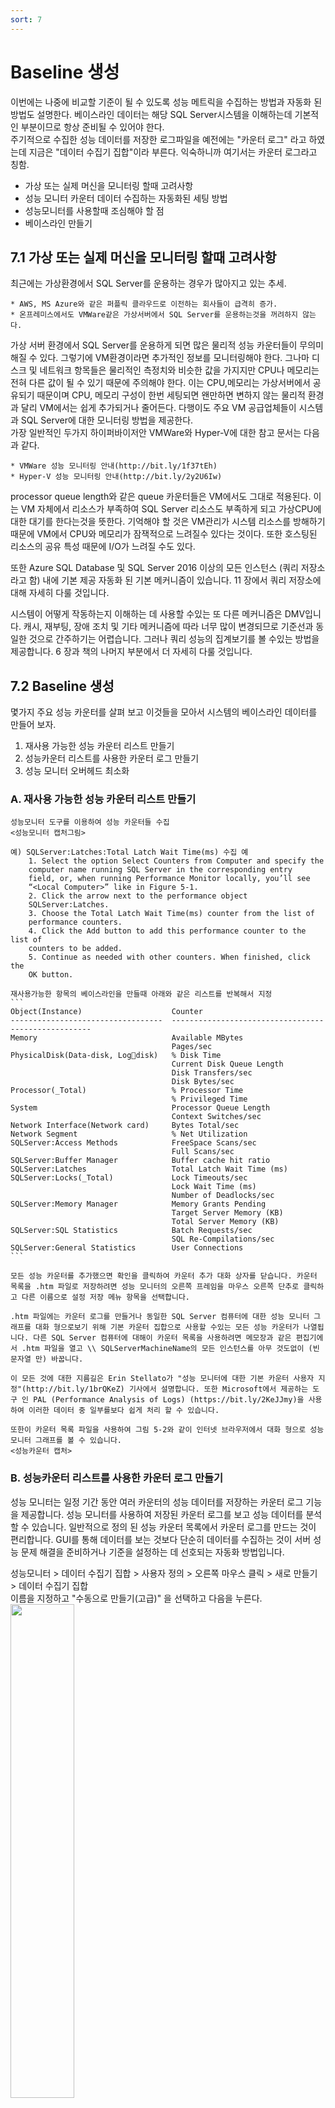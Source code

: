 ```yaml
---
sort: 7
---
```


# Baseline 생성
이번에는 나중에 비교할 기준이 될 수 있도록 성능 메트릭을 수집하는 방법과 자동화 된 방법도 설명한다. 베이스라인 데이터는 해당 SQL Server시스템을 이해하는데 기본적인 부분이므로 항상 준비될 수 있어야 한다.  
주기적으로 수집한 성능 데이터를 저장한 로그파일을 예전에는 "카운터 로그" 라고 하였는데 지금은 "데이터 수집기 집합"이라 부른다. 익숙하니까 여기서는 카운터 로그라고 칭함.

*	가상 또는 실제 머신을 모니터링 할때 고려사항
*	성능 모니터 카운터 데이터 수집하는 자동화된 세팅 방법
*	성능모니터를 사용할때 조심해야 할 점
*	베이스라인 만들기

## 7.1 가상 또는 실제 머신을 모니터링 할때 고려사항
최근에는 가상환경에서 SQL Server를 운용하는 경우가 많아지고 있는 추세.

    * AWS, MS Azure와 같은 퍼플릭 클라우드로 이전하는 회사들이 급격히 증가.
    * 온프레미스에서도 VMWare같은 가상서버에서 SQL Server를 운용하는것을 꺼려하지 않는다.

가상 서버 환경에서 SQL Server를 운용하게 되면 많은 물리적 성능 카운터들이 무의미 해질 수 있다.  그렇기에 VM환경이라면 추가적인 정보를 모니터링해야 한다. 그나마 디스크 및 네트워크 항목들은 물리적인 측정치와 비슷한 값을 가지지만 CPU나 메모리는 전혀 다른 값이 될 수 있기 때문에 주의해야 한다. 이는 CPU,메모리는 가상서버에서 공유되기 때문이며 CPU, 메모리 구성이 한번 세팅되면 왠만하면 변하지 않는 물리적 환경과 달리 VM에서는 쉽게 추가되거나 줄어든다. 다행이도 주요 VM 공급업체들이 시스템과 SQL Server에 대한 모니터링 방법을 제공한다.  
가장 일반적인 두가지 하이퍼바이저안 VMWare와 Hyper-V에 대한 참고 문서는 다음과 같다.

    * VMWare 성능 모니터링 안내(http://bit.ly/1f37tEh)
    * Hyper-V 성능 모니터링 안내(http://bit.ly/2y2U6Iw)

processor queue length와 같은 queue 카운터들은 VM에서도 그대로 적용된다. 이는 VM 자체에서 리소스가 부족하여 SQL Server 리소스도 부족하게 되고 가상CPU에 대한 대기를 한다는것을 뜻한다. 기억해야 할 것은 VM관리가 시스템 리소스를 방해하기 때문에 VM에서 CPU와 메모리가 잠잭적으로 느려질수 있다는 것이다. 또한 호스팅된 리소스의 공유 특성 때문에 I/O가 느려질 수도 있다.

또한 Azure SQL Database 및 SQL Server 2016 이상의 모든 인스턴스 (쿼리 저장소라고 함) 내에 기본 제공 자동화 된 기본 메커니즘이 있습니다. 11 장에서 쿼리 저장소에 대해 자세히 다룰 것입니다.

시스템이 어떻게 작동하는지 이해하는 데 사용할 수있는 또 다른 메커니즘은 DMV입니다. 캐시, 재부팅, 장애 조치 및 기타 메커니즘에 따라 너무 많이 변경되므로 기준선과 동일한 것으로 간주하기는 어렵습니다. 그러나 쿼리 성능의 집계보기를 볼 수있는 방법을 제공합니다. 6 장과 책의 나머지 부분에서 더 자세히 다룰 것입니다.

## 7.2 Baseline 생성
몇가지 주요 성능 카운터를 살펴 보고 이것들을 모아서 시스템의 베이스라인 데이터를 만들어 보자.
   1. 재사용 가능한 성능 카운터 리스트 만들기
   2. 성능카운터 리스트를 사용한 카운터 로그 만들기
   3. 성능 모니터 오버헤드 최소화

### A. 재사용 가능한 성능 카운터 리스트 만들기
    성능모니터 도구를 이용하여 성능 카운터들 수집
    <성능모니터 캡처그림>

    예) SQLServer:Latches:Total Latch Wait Time(ms) 수집 예
        1. Select the option Select Counters from Computer and specify the 
        computer name running SQL Server in the corresponding entry 
        field, or, when running Performance Monitor locally, you’ll see 
        “<Local Computer>” like in Figure 5-1.
        2. Click the arrow next to the performance object 
        SQLServer:Latches.
        3. Choose the Total Latch Wait Time(ms) counter from the list of 
        performance counters.
        4. Click the Add button to add this performance counter to the list of 
        counters to be added.
        5. Continue as needed with other counters. When finished, click the 
        OK button.

    재사용가능한 항목의 베이스라인을 만들때 아래와 같은 리스트를 반복해서 지정
    ```
    Object(Instance)                    Counter
    ----------------------------------  ----------------------------------------------------
    Memory                              Available MBytes
                                        Pages/sec
    PhysicalDisk(Data-disk, Logdisk)   % Disk Time
                                        Current Disk Queue Length
                                        Disk Transfers/sec
                                        Disk Bytes/sec     
    Processor(_Total)                   % Processor Time
                                        % Privileged Time
    System                              Processor Queue Length
                                        Context Switches/sec
    Network Interface(Network card)     Bytes Total/sec
    Network Segment                     % Net Utilization
    SQLServer:Access Methods            FreeSpace Scans/sec
                                        Full Scans/sec
    SQLServer:Buffer Manager            Buffer cache hit ratio
    SQLServer:Latches                   Total Latch Wait Time (ms)
    SQLServer:Locks(_Total)             Lock Timeouts/sec
                                        Lock Wait Time (ms)
                                        Number of Deadlocks/sec
    SQLServer:Memory Manager            Memory Grants Pending
                                        Target Server Memory (KB)
                                        Total Server Memory (KB)
    SQLServer:SQL Statistics            Batch Requests/sec
                                        SQL Re-Compilations/sec
    SQLServer:General Statistics        User Connections
    ```

    모든 성능 카운터를 추가했으면 확인을 클릭하여 카운터 추가 대화 상자를 닫습니다. 카운터 목록을 .htm 파일로 저장하려면 성능 모니터의 오른쪽 프레임을 마우스 오른쪽 단추로 클릭하고 다른 이름으로 설정 저장 메뉴 항목을 선택합니다.

    .htm 파일에는 카운터 로그를 만들거나 동일한 SQL Server 컴퓨터에 대한 성능 모니터 그래프를 대화 형으로보기 위해 기본 카운터 집합으로 사용할 수있는 모든 성능 카운터가 나열됩니다. 다른 SQL Server 컴퓨터에 대해이 카운터 목록을 사용하려면 메모장과 같은 편집기에서 .htm 파일을 열고 \\ SQLServerMachineName의 모든 인스턴스를 아무 것도없이 (빈 문자열 만) 바꿉니다.

    이 모든 것에 대한 지름길은 Erin Stellato가 "성능 모니터에 대한 기본 카운터 사용자 지정"(http://bit.ly/1brQKeZ) 기사에서 설명합니다. 또한 Microsoft에서 제공하는 도구 인 PAL (Performance Analysis of Logs) (https://bit.ly/2KeJJmy)을 사용하여 이러한 데이터 중 일부를보다 쉽게 처리 할 수 있습니다.

    또한이 카운터 목록 파일을 사용하여 그림 5-2와 같이 인터넷 브라우저에서 대화 형으로 성능 모니터 그래프를 볼 수 있습니다.
    <성능카운터 캡처>

### B. 성능카운터 리스트를 사용한 카운터 로그 만들기
성능 모니터는 일정 기간 동안 여러 카운터의 성능 데이터를 저장하는 카운터 로그 기능을 제공합니다. 성능 모니터를 사용하여 저장된 카운터 로그를 보고 성능 데이터를 분석 할 수 있습니다. 일반적으로 정의 된 성능 카운터 목록에서 카운터 로그를 만드는 것이 편리합니다. GUI를 통해 데이터를 보는 것보다 단순히 데이터를 수집하는 것이 서버 성능 문제 해결을 준비하거나 기준을 설정하는 데 선호되는 자동화 방법입니다.

성능모니터 > 데이터 수집기 집합 > 사용자 정의 > 오른쪽 마우스 클릭 > 새로 만들기 > 데이터 수집기 집합  
이름을 지정하고 "수동으로 만들기(고급)" 을 선택하고 다음을 누른다.  
<img src = "image/07/CounterLog01.PNG" width="45%">

어떤 형식의 데이터를 선택하는 화면이 뜨는데 "성능 카운터" 선택하고 다음을 누른다.  
<img src = "image/07/CounterLog02.PNG" width="45%">

원하는 성능 카운터들을 추가하고 데이터를 수집할 샘플 간격을 초단위로 입력하고 다음을 누른다.  
<img src = "image/07/CounterLog03.PNG" width="45%">    

데이터를 저장할 폴더를 지정하고 다음을 누른다.  
<img src = "image/07/CounterLog04.PNG" width="45%">    

실행할 계정을 선택하거나(보통은 기본값) 기타 동작을 선택하고 마침을 누른다.  
<img src = "image/07/CounterLog05.PNG" width="45%">        

만들어진 데이터 수집기 집합인 SQLServerBaseline 을 오른쪽 클릭하고 속성 > 일정을 선택한다.  
다음과 같이 시작일정을 추가할수 있다.  
<img src = "image/07/CounterLogSchedule01.PNG" width="45%">

중지조건도 지정해 얼마만큼만 실행될지 정할수 있다.  
<img src = "image/07/CounterLogSchedule02.PNG" width="45%">     

결과가 이진파일이면서 파일명이 DataCollector01.blg 로 나오는데 다음과 같이 조정할 수 있다.  
만들어진 데이터 수집기 집합인 SQLServerBaseline을 선택하고 오른쪽 DataCollector01을 오른쪽 클릭 > 속성에서 로그형식을 "쉼표로 구분" 선택하면 csv의 텍스트 포맷으로 저장된다.  
<img src = "image/07/CounterLog06.PNG" width="45%">     

파일명 DataCollector01을 바꿀수 있다.  
<img src = "image/07/CounterLog07.PNG" width="45%">     


추가적인 성능 모니터 사용 지침을 사용해 좀더 자세한 내용을 살펴 볼수 있다.
[Windows Server 2022의 성능 튜닝 지침](https://docs.microsoft.com/ko-kr/windows-server/administration/performance-tuning/)

### C. 성능 모니터 오버헤드 최소화
성능 모니터는 오버헤드를 최소화하도록 만들어졌지만 그래도 시스템 영향을 적게 받게 하지 위해서 다음과 같은 고려사항이 있다.

    * 카운터 수를 제한. 정말로 1차적으로 필요한 것만 지정
    * 성능 모니터 그래프 기능보다는 카운터 로그 사용하여 데이터 수집
    * 그래프 기능 사용할 경우에는 원격으로 성능 모니터 접근
    * 물리적으로 별도의 디스크에 카운터 로그 저장
    * 샘플링 간격 늘리기

### * 카운터 수 제한
짧은 간격으로 많은 수의 카운터들을 수집하는 것은 시스템에 약간의 오버헤드가 추가될 수 있다. 이 오버헤드의 대부분은 추가한 성능 카운터 갯수에 의해 발생하므로 당신이 선택한 카운터들에 대해 자세히 알 필요가 있다. 
선택한 성능 개체에 대한 카운터 수는 개체 자체의 특성 만 제공하므로 오버 헤드를 많이 추가하지 않습니다. 따라서 모니터링하려는 개체와 그 이유를 아는 것이 중요합니다.

### * 카운터 로그 기능을 보다 우선하기
성능 모니터 그래프는 오버 헤드 측면에서 더 많은 비용이 들기 때문에 성능 모니터 그래프를 대화식으로 보는 대신 카운터 로그를 사용하십시오. 그래프로 현재 활동 모니터링 하는 것은 단기간 데이터보기, 문제 해결 및 진단으로 제한되어야 합니다. 카운터 로그를 통해 보고 된 성능 데이터는 샘플링됩니다. 즉, 데이터는 추적되지 않고 주기적으로 수집되는 반면 성능 모니터 그래프는 이벤트가 발생하면 실시간으로 업데이트됩니다. 카운터 로그를 사용하면 오버 헤드가 줄어 듭니다.

### * 원격으로 성능 모니터 그래프 보기
성능 모니터 그래프를 사용하여 실시간 성능 데이터를 보면 시스템에 상당한 오버 헤드가 발생하므로 다른 컴퓨터에서 원격으로 도구를 실행하고 도구를 통해 SQL Server 시스템에 연결합니다. SQL Server 컴퓨터에 원격으로 연결하려면 SQL Server 컴퓨터도 연결된 네트워크에 연결된 컴퓨터에서 성능 모니터 도구를 실행합니다.

컴퓨터에서 카운터 선택 상자에 SQL Server 컴퓨터의 컴퓨터 이름 (또는 IP 주소)을 입력합니다. Windows Server 2016 터미널 서비스 세션을 통해 프로덕션 서버에 연결하는 경우 도구의 주요 부분은 계속 서버에서 실행됩니다.

그러나 라이브 데이터를보기 위해 성능 모니터 그래프를 사용하지 않는 것이 좋습니다. 그래프를 사용하여 카운터 로그를 통해 수집 된 파일을 볼 수 있으며 이러한 로그를 사용하는 편향이 있어야합니다.

### * 카운터 로그 로컬로 저장
카운터 로그에 대한 성능 데이터를 수집해도 그래프를 표시하는 오버 헤드가 발생하지 않습니다. 따라서 카운터 로그 모드를 사용하는 동안 네트워크를 통해 성능 데이터를 전송하는 대신 SQL Server 시스템의 로컬로 카운터 값을 기록하는 것이 더 효율적입니다. 카운터 로그 파일은 모니터링되는 디스크가 아닌 로컬 디스크에 저장합니다. 즉, SQL Server 데이터 및 로그 파일을 의미합니다.

그런 다음 데이터를 수집 한 후 해당 카운터 로그를 로컬 컴퓨터에 복사하여 분석합니다. 이렇게하면 복사본에 대해서만 작업하고 스토리지 위치에 I / O 오버 헤드를 추가하지 않습니다.

### * 샘플링 간격 늘리기
기본 모니터링 중 리소스 사용 패턴에 주로 관심이 있기 때문에 성능 데이터 샘플링 간격을 60 초 이상으로 쉽게 늘려 로그 파일 크기를 줄이고 디스크 I / O에 대한 수요를 줄일 수 있습니다. 짧은 샘플링 간격을 사용하여 타이밍 문제를 감지하고 진단 할 수 있습니다. 보는 동안에도
성능 모니터는 대화식으로 그래프를 작성하고 샘플 당 기본값 인 1 초에서 샘플링 간격을 늘립니다. 샘플링 크기를 위 또는 아래로 변경하면 데이터의 세분성과 수량에 영향을 미칠 수 있습니다. 당신은 무게를 신중하게 선택하십시오.

## 7.3 Baseline 데이터를 바탕으로 시스템 활동 분석
데이터베이스 애플리케이션의 기본 동작은 다음과 같은 다양한 요인으로 인해 시간이 지남에 따라 시시각각 변화한다.

    * 데이터 볼륨과 배포 변화
    * 사용자 기반 증가
    * 어플리케이션 사용 패턴의 변화
    * 응용 프로그램 동작의 추가 또는 변경
    * 새 서비스 팩 또는 소프트웨어 업그레이드 설치
    * 하드웨어 변경

이러한 변경으로 인해 데이터베이스 서버에 대해 생성 된 기준선의 중요성이 서서히 손실됩니다. 시스템의 현재 동작을 이전 기준과 비교하는 것이 항상 정확한 것은 아닙니다. 따라서 정기적 인 시간 간격으로 새 기준선을 만들어 기준선을 최신 상태로 유지하는 것이 중요합니다. 필요한 경우 나중에 참조 할 수 있도록 이전 기준 로그를 아카이브하는 것도 유용합니다. 예, 예전 기준은 일상적인 작업에 적용 할 수 없지만 패턴과 장기적인 추세를 설정하는 데 도움이됩니다.

다음 단계에 따라 성능 모니터 도구를 사용하여 기준 또는 시스템의 현재 동작에 대한 카운터 로그를 분석 할 수 있습니다.

    1. 카운터 로그를 엽니다.
       성능 모니터의 도구 모음 > 로그 데이터보기 > 로그 파일의 이름을 선택합니다. 또는 단축키 (ctrl + L)
<img src = "image/07/PerfMon01.PNG" width="60%">     
<img src = "image/07/PerfMon02.PNG" width="50%">     


    2. 데이터 탭을 눌러 화면에 보여주고 싶은 성능 데이터를 추가하여 분석합니다. 카운터 로그를 생성하는 동안 수집한 성능 개체, 카운터 및 인스턴스 만 선택 목록에 표시됩니다.
<img src = "image/07/PerfMon03.PNG" width="50%">         
<img src = "image/07/PerfMon04.PNG" width="50%">         
<img src = "image/07/PerfMon05.PNG" width="50%">
<img src = "image/07/PerfMon06.PNG" width="50%">   

    3. 아래 그림과 같이 시간 범위를 적절히 조정하여 하루 중 다른 부분의 시스템 동작을 분석합니다.
<img src = "image/07/PerfMon07.PNG" width="50%">     


성능 검토 중에 성능 카운터의 현재 값을 최신 기준과 비교하여 데이터베이스의 시스템 수준 동작을 분석 할 수 있습니다. 성능 데이터를 비교할 때 다음 사항을 고려하십시오.

    * 두 경우 모두 동일한 성능 카운터 집합을 사용하십시오.
    * 개별 카운터에 적용 할 수있는 카운터의 최소, 최대 및 평균 값을 비교합니다. 카운터의 특정 값을 앞서 설명했습니다.
    * 일부 카운터에는 확실한 좋은 / 나쁜 값이 없습니다. 그 값은 응용 프로그램에 따라 다르기 때문에 해당 기준 카운터와의 상대적 비교는 필수입니다. 예를 들어 SQL Server에 대한 User Connections 카운터의 현재 값은 응용 프로그램의 좋은 점이나 나쁜 점을 나타내지 않습니다. 그러나 해당 기준 값과 비교하면 사용자 연결 수가 크게 증가하여 워크로드가 증가 함을 알 수 있습니다.
    * 현재 카운터 로그와 기준 카운터 로그에서 카운터 값 범위를 비교합니다. 카운터의 개별 값의 변동은 값 범위에 의해 정규화됩니다.
    * 같은 날의 로그를 비교합니다. 대부분의 애플리케이션에서 사용 패턴은 하루 중 다른 부분에 따라 다릅니다. 특정 시간 동안 카운터의 최소, 최대 및 평균 값을 얻으려면 이전에 표시된대로 카운터 로그의 시간 범위를 조정하십시오.

시스템 수준 병목 현상이 확인되면 응용 프로그램의 내부 동작을 분석하여 병목 현상의 원인을 확인해야합니다. 병목 현상의 원인을 식별하고 최적화하면 시스템 리소스를 효율적으로 사용하는 데 도움이됩니다.

## 7.4 Azure SQL Database의 베이스라인
물리적 상자 및 VM에서 실행되는 SQL Server 인스턴스에 대한 기준을 설정하려는 것과 마찬가지로 Azure SQL Database의 성능에 대한 기준이 있어야합니다. 이에 대한 성능 모니터 측정 항목을 캡처 할 수 없습니다. 또한 Azure SQL Database는 가상 머신 또는 물리적 서버로 표시되지 않습니다. 서비스로서의 데이터베이스입니다. 따라서 CPU 또는 디스크 사용량을 측정하지 않습니다. 대신 Microsoft는 DTU (데이터베이스 트랜잭션 단위)라는 성능 측정 단위를 정의했습니다. 시간이 지남에 따라 데이터베이스의 DTU 동작을 관찰 할 수 있습니다.

DTU는 I / O, CPU 및 메모리의 혼합 측정으로 정의됩니다. 이름에서 알 수 있듯이 리터럴 트랜잭션을 나타내는 것이 아니라 서비스 내 데이터베이스 성능의 척도입니다. CPU 사용량과 스토리지 데이터를 확인하는 방법으로 sys.resource_stats를 쿼리 할 수 있습니다. 14 일 실행 기록을 유지하고 5 분 간격으로 데이터를 집계합니다.

Azure Portal은 DTU 사용을 관찰하기위한 메커니즘을 제공하지만 기준을 설정하는 메커니즘은 제공하지 않습니다. 대신 Azure SQL Database 관련 DMV sys.dm_db_resource_stats를 사용해야합니다. 이 DMV는 지정된 Azure SQL Database의 DTU 사용량에 대한 정보를 유지합니다. 15 분 단위로 1 시간 분량의 정보를 포함합니다. SQL Server 인스턴스에서와 같이 기준을 설정하려면 시간이 지남에 따라이 데이터를 캡처해야합니다. sys.dm_db_resource_stats에 표시된 정보를 테이블로 수집하면 Azure SQL Database의 성능 메트릭에 대한 기준을 설정할 수 있습니다.

Azure SQL Database에는 기본적으로 쿼리 저장소가 활성화되어 있으므로이를 사용하여 시스템에서 일어나는 일을 이해할 수 있습니다.

## 7.5 요약
이 장에서는 성능 모니터 도구를 사용하여 SQL Server의 전반적인 동작과 성능이 느린 데이터베이스 응용 프로그램이 시스템 리소스에 미치는 영향을 분석하는 방법을 배웠습니다. 또한 서버 및 데이터베이스 모니터링의 일부로 기준선 설정에 대해서도 배웠습니다. 이러한 도구를 사용하면 표준 동작에서 벗어나는시기를 이해할 수 있습니다. 데이터가 부실하지 않도록 정기적으로 기준을 수집하는 것이 좋습니다.

다음 장에서는 성능 튜닝을 위해 데이터베이스 애플리케이션의 워크로드를 분석하는 방법을 배웁니다.